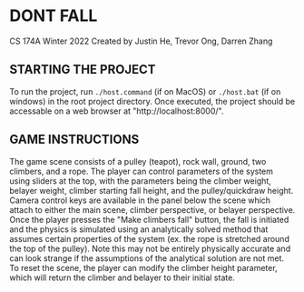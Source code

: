# DONT FALL 
CS 174A Winter 2022
Created by Justin He, Trevor Ong, Darren Zhang

## STARTING THE PROJECT
To run the project, run `./host.command` (if on MacOS) or `./host.bat` (if on windows) in the root project directory. Once executed, the project should be accessable on a web browser at "http://localhost:8000/". 

## GAME INSTRUCTIONS
The game scene consists of a pulley (teapot), rock wall, ground, two climbers, and a rope. The player can control parameters of the system using sliders at the top, with the parameters being the climber weight, belayer weight, climber starting fall height, and the pulley/quickdraw height. Camera control keys are available in the panel below the scene which attach to either the main scene, climber perspective, or belayer perspective.
Once the player presses the "Make climbers fall" button, the fall is initiated and the physics is simulated using an analytically solved method that assumes certain properties of the system (ex. the rope is stretched around the top of the pulley). Note this may not be entirely physically accurate and can look strange if the assumptions of the analytical solution are not met. To reset the scene, the player can modify the climber height parameter, which will return the climber and belayer to their initial state.